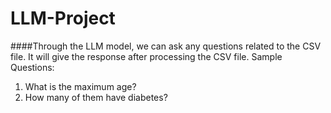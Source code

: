 # LLM-Project
####Through the LLM model, we can ask any questions related to the CSV file. It will give the response after processing the CSV file.
Sample Questions:
   1. What is the maximum age?
   2. How many of them have diabetes?

